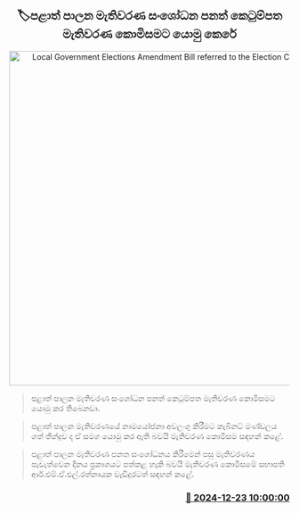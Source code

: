 <p align='center'><b><h2 align='center' title='Local Government Elections Amendment Bill referred to the Election Commission'>🏷පළාත් පාලන මැතිවරණ සංශෝධන පනත් කෙටුම්පත මැතිවරණ කොමිසමට යොමු කෙරේ</h2></b></p>
<p align='center'><img src='https://helakuru.sgp1.cdn.digitaloceanspaces.com/esana/images/lib/election-commission-398934.jpg' width='600' alt='Local Government Elections Amendment Bill referred to the Election Commission'></p>

> පළාත් පාලන මැතිවරණ සංශෝධන පනත් කෙටුම්පත මැතිවරණ කොමිසමට යොමු කර තිබෙනවා.

> පළාත් පාලන මැතිවරණයේ නාමයෝජනා අවලංගු කිරීමට කැබිනට් මණ්ඩලය ගත් තීන්දුව ද ඒ සමග යොමු කර ඇති බවයි මැතිවරණ කොමිසම සඳහන් කළේ.

> පළාත් පාලන මැතිවරණ පනත සංශෝධනය කිරීමෙන් පසු මැතිවරණය පැවැත්වෙන දිනය ප්‍රකාශයට පත්කළ හැකි බවයි මැතිවරණ කොමිසමේ සභාපති ආර්.එම්.ඒ.එල්.රත්නායක වැඩිදුරටත් සඳහන් කළේ.



<h3 align='right'><a href='https://www.helakuru.lk/esana/p/106062/'>📅 2024-12-23 10:00:00</a></h3>
